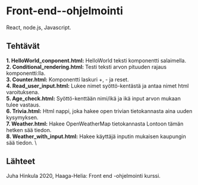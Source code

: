 # Front-end--ohjelmointi
React, node.js, Javascript.

## Tehtävät
**1. HelloWorld_conponent.html:** HelloWorld teksti komponentti salaimella.\
**2. Conditional_rendering.html:** Testi teksti arvon pituuden rajaus komponentti:lla.\
**3. Counter.html:** Komponentti laskuri +, - ja reset.\
**4. Read_user_input.html:** Lukee nimet syöttö-kentästä ja antaa nimet html varoituksena. \
**5. Age_check.html:** Syöttö-kenttään nimi/ikä ja ikä input arvon mukaan tulee vastaus. \
**6. Trivia.html:** Html nappi, joka hakee open trivian tietokannasta aina uuden kysymyksen. \
**7. Weather.html:** Hakee OpenWeatherMap tietokannasta Lontoon tämän hetken sää tiedon. \
**8. Weather_with_input.html:** Hakee käyttäjä inputin mukaisen kaupungin sää tiedon. \



## Lähteet
Juha Hinkula 2020, Haaga-Helia: Front end -ohjelmointi kurssi.
